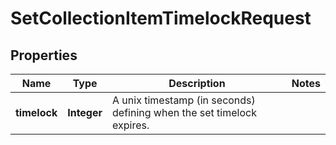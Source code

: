

# SetCollectionItemTimelockRequest


## Properties

| Name | Type | Description | Notes |
|------------ | ------------- | ------------- | -------------|
|**timelock** | **Integer** | A unix timestamp (in seconds) defining when the set timelock expires. |  |



